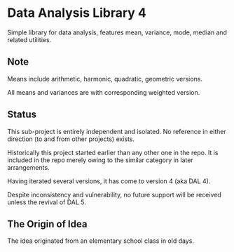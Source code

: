 # Data Analysis Library 4

Simple library for data analysis, features mean, variance, mode, median and related utilities.

## Note

Means include arithmetic, harmonic, quadratic, geometric versions.

All means and variances are with corresponding weighted version.

## Status

This sub-project is entirely independent and isolated. No reference in either direction (to and from other projects) exists.

Historically this project started earlier than any other one in the repo. It is included in the repo merely owing to the similar category in later arrangements.

Having iterated several versions, it has come to version 4 (aka DAL 4).

Despite inconsistency and vulnerability, no future support will be received unless the revival of DAL 5.

## The Origin of Idea

The idea originated from an elementary school class in old days.

